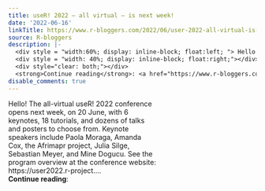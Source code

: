 ```yaml
---
title: useR! 2022 – all virtual – is next week!
date: '2022-06-16'
linkTitle: https://www.r-bloggers.com/2022/06/user-2022-all-virtual-is-next-week/
source: R-bloggers
description: |-
  <div style = "width:60%; display: inline-block; float:left; "> Hello! The all-virtual useR! 2022 conference opens next week, on 20 June, with 6 keynotes, 18 tutorials, and dozens of talks and posters to choose from. Keynote speakers include Paola Moraga, Amanda Cox, the Afrimapr project, Julia Silge, Sebastian Meyer, and Mine Dogucu. See the program overview at the conference website: https://user2022.r-project....</div>
  <div style = "width: 40%; display: inline-block; float:right;"></div>
  <div style="clear: both;"></div>
  <strong>Continue reading</strong>: <a href="https://www.r-bloggers.com/202 ...
disable_comments: true
---
```

<div style = "width:60%; display: inline-block; float:left; "> Hello! The all-virtual useR! 2022 conference opens next week, on 20 June, with 6 keynotes, 18 tutorials, and dozens of talks and posters to choose from. Keynote speakers include Paola Moraga, Amanda Cox, the Afrimapr project, Julia Silge, Sebastian Meyer, and Mine Dogucu. See the program overview at the conference website: https://user2022.r-project....</div>
<div style = "width: 40%; display: inline-block; float:right;"></div>
<div style="clear: both;"></div>
<strong>Continue reading</strong>: <a href="https://www.r-bloggers.com/202 ...